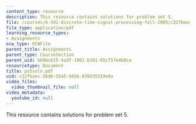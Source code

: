 ```yaml
---
content_type: resource
description: This resource contains solutions for problem set 5.
file: /courses/6-341-discrete-time-signal-processing-fall-2005/c22fbaec56d655a5945b876035319e0a_ps5soln.pdf
file_type: application/pdf
learning_resource_types:
- Assignments
ocw_type: OCWFile
parent_title: Assignments
parent_type: CourseSection
parent_uid: bb9bc615-4a3f-1901-b301-05cf57e460ca
resourcetype: Document
title: ps5soln.pdf
uid: c22fbaec-56d6-55a5-945b-876035319e0a
video_files:
  video_thumbnail_file: null
video_metadata:
  youtube_id: null
---
```

This resource contains solutions for problem set 5.

